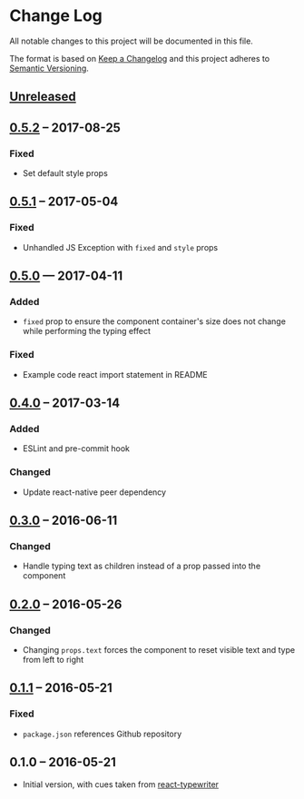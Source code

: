 # Change Log
All notable changes to this project will be documented in this file.

The format is based on [Keep a Changelog](http://keepachangelog.com/)
and this project adheres to [Semantic Versioning](http://semver.org/).

## [Unreleased]

## [0.5.2] – 2017-08-25
### Fixed
- Set default style props

## [0.5.1] – 2017-05-04
### Fixed
- Unhandled JS Exception with `fixed` and `style` props

## [0.5.0] — 2017-04-11
### Added
- `fixed` prop to ensure the component container's size does not change while
performing the typing effect

### Fixed
- Example code react import statement in README

## [0.4.0] – 2017-03-14
### Added
- ESLint and pre-commit hook

### Changed
- Update react-native peer dependency

## [0.3.0] – 2016-06-11
### Changed
- Handle typing text as children instead of a prop passed into the component

## [0.2.0] – 2016-05-26
### Changed
- Changing `props.text` forces the component to reset visible text and type from left to right

## [0.1.1] – 2016-05-21
### Fixed
- `package.json` references Github repository

## 0.1.0 – 2016-05-21
- Initial version, with cues taken from [react-typewriter]

[Unreleased]: https://github.com/TaylorBriggs/react-native-typewriter/compare/v0.5.2...HEAD
[0.5.2]: https://github.com/TaylorBriggs/react-native-typewriter/compare/v0.5.1...v0.5.2
[0.5.1]: https://github.com/TaylorBriggs/react-native-typewriter/compare/v0.5.0...v0.5.1
[0.5.0]: https://github.com/TaylorBriggs/react-native-typewriter/compare/v0.4.0...v0.5.0
[0.4.0]: https://github.com/TaylorBriggs/react-native-typewriter/compare/v0.3.0...v0.4.0
[0.3.0]: https://github.com/TaylorBriggs/react-native-typewriter/compare/v0.2.0...v0.3.0
[0.2.0]: https://github.com/TaylorBriggs/react-native-typewriter/compare/v0.1.1...v0.2.0
[0.1.1]: https://github.com/TaylorBriggs/react-native-typewriter/compare/v0.1.0...v0.1.1

[react-typewriter]: https://github.com/ianbjorndilling/react-typewriter
